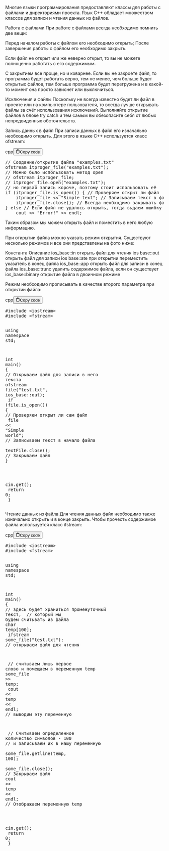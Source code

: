 <p>Многие языки программирования предоставляют классы для работы с файлами и директориями проекта. 
Язык C++ обладает множеством классов для записи и чтения данных из файлов.</p>
<p>Работа с файлами
При работе с файлами всегда необходимо помнить две вещи:</p>
<p>Перед началом работы с файлом его необходимо открыть;
После завершения работы с файлом его необходимо закрыть.</p>
<p>Если файл не открыт или же неверно открыт, то вы не можете полноценно работать с его содержимым. </p>
<p>С закрытием все проще, но и коварнее. Если вы не закроете файл, то программа будет работать верно, 
тем не менее, чем больше будет открытых файлов, тем больше программа будет перегружена и в какой-то момент она просто зависнет или выключиться.</p>
<p>Исключения и файлы
Поскольку не всегда известно будет ли файл в проекте или на компьютере пользователя, 
то всегда лучше открывать файлы за счёт использования исключений. 
Выполняйте открытие файлов в блоке try catch и тем самым вы обезопасите себя от любых непредвиденных обстоятельств.</p>
<p>Запись данных в файл
При записи данных в файл его изначально необходимо открыть. Для этого в языке C++ используется класс ofstream:</p>
<div class="code-element"><div class="lang-line"><text>cpp</text><button class="copy-button" id="code376b" onclick="copyCode(code376, code376b)"><svg stroke="currentColor" fill="none" stroke-width="2" viewBox="0 0 24 24" stroke-linecap="round" stroke-linejoin="round" class="h-4 w-4" height="1em" width="1em" xmlns="http://www.w3.org/2000/svg"><path d="M16 4h2a2 2 0 0 1 2 2v14a2 2 0 0 1-2 2H6a2 2 0 0 1-2-2V6a2 2 0 0 1 2-2h2"></path><rect x="8" y="2" width="8" height="4" rx="1" ry="1"></rect></svg><text>Copy code</text></button></div><div class="code" id="code376"><div class="highlight"><pre><span></span><span class="c1">// Создание/открытие файла &quot;examples.txt&quot;</span>
<span class="n">ofstream</span><span class="w"> </span><span class="n">itproger_file</span><span class="p">(</span><span class="s">&quot;examples.txt&quot;</span><span class="p">);</span>
<span class="c1">// Можно было использовать метод open</span>
<span class="c1">// ofstream itproger_file;</span>
<span class="c1">// itproger_file.open(&quot;examples.txt&quot;);</span>
<span class="c1">// но первая запись короче, поэтому стоит использовать её</span>
<span class="k">if</span><span class="w"> </span><span class="p">(</span><span class="n">itproger_file</span><span class="p">.</span><span class="n">is_open</span><span class="p">())</span><span class="w"> </span><span class="p">{</span><span class="w"> </span><span class="c1">// Проверяем открыт ли файл</span>
<span class="w">    </span><span class="n">itproger_file</span><span class="w"> </span><span class="o">&lt;&lt;</span><span class="w"> </span><span class="s">&quot;Simple text&quot;</span><span class="p">;</span><span class="w"> </span><span class="c1">// Записываем текст в файл</span>
<span class="w">    </span><span class="n">itproger_file</span><span class="p">.</span><span class="n">close</span><span class="p">();</span><span class="w"> </span><span class="c1">// Всегда необходимо закрывать файл</span>
<span class="p">}</span><span class="w"> </span><span class="k">else</span><span class="w"> </span><span class="c1">// Если файл не удалось открыть, тогда выдаем ошибку</span>
<span class="w">    </span><span class="n">cout</span><span class="w"> </span><span class="o">&lt;&lt;</span><span class="w"> </span><span class="s">&quot;Error!&quot;</span><span class="w"> </span><span class="o">&lt;&lt;</span><span class="w"> </span><span class="n">endl</span><span class="p">;</span>
</pre></div></div></div>

<p>Таким образом мы можем открыть файл и поместить в него любую информацию.</p>
<p>При открытии файла можно указать режим открытия. Существуют несколько режимов и все они представлены на фото ниже:</p>
<p>Константа         Описание
ios_base::in      открыть файл для чтения
ios base::out     открыть файл для записи
ios base::ate     при открытии переместить указатель в конец файла
ios_base::app     открыть файл для записи в конец файла
ios_base::trunc   удалить содержимое файла, если он существует
ios_base::binary  открытие файла в двоичном режиме</p>
<p>Режим необходимо прописывать в качестве второго параметра при открытии файла:</p>
<div class="code-element"><div class="lang-line"><text>cpp</text><button class="copy-button" id="code377b" onclick="copyCode(code377, code377b)"><svg stroke="currentColor" fill="none" stroke-width="2" viewBox="0 0 24 24" stroke-linecap="round" stroke-linejoin="round" class="h-4 w-4" height="1em" width="1em" xmlns="http://www.w3.org/2000/svg"><path d="M16 4h2a2 2 0 0 1 2 2v14a2 2 0 0 1-2 2H6a2 2 0 0 1-2-2V6a2 2 0 0 1 2-2h2"></path><rect x="8" y="2" width="8" height="4" rx="1" ry="1"></rect></svg><text>Copy code</text></button></div><div class="code" id="code377"><div class="highlight"><pre><span></span><span class="cp">#include</span><span class="w"> </span><span class="cpf">&lt;iostream&gt;</span>
<span class="cp">#include</span><span class="w"> </span><span class="cpf">&lt;fstream&gt;</span>

<span class="k">using</span><span class="w"> </span><span class="k">namespace</span><span class="w"> </span><span class="nn">std</span><span class="p">;</span><span class="w"> </span>

<span class="kt">int</span><span class="w"> </span><span class="nf">main</span><span class="p">()</span><span class="w"> </span><span class="p">{</span>
<span class="w">    </span><span class="c1">// Открываем файл для записи в него текста</span>
<span class="w">    </span><span class="n">ofstream</span><span class="w"> </span><span class="n">file</span><span class="p">(</span><span class="s">&quot;test.txt&quot;</span><span class="p">,</span><span class="w"> </span><span class="n">ios_base</span><span class="o">::</span><span class="n">out</span><span class="p">);</span>
<span class="w">    </span><span class="k">if</span><span class="w"> </span><span class="p">(</span><span class="n">file</span><span class="p">.</span><span class="n">is_open</span><span class="p">())</span><span class="w"> </span><span class="p">{</span><span class="w"> </span><span class="c1">// Проверяем открыт ли сам файл</span>
<span class="w">        </span><span class="n">file</span><span class="w"> </span><span class="o">&lt;&lt;</span><span class="w"> </span><span class="s">&quot;Simple world&quot;</span><span class="p">;</span><span class="w"> </span><span class="c1">// Записываем текст в начало файла</span>
<span class="w">        </span><span class="n">textFile</span><span class="p">.</span><span class="n">close</span><span class="p">();</span><span class="w"> </span><span class="c1">// Закрываем файл</span>
<span class="w">    </span><span class="p">}</span>

<span class="w">    </span><span class="n">cin</span><span class="p">.</span><span class="n">get</span><span class="p">();</span>
<span class="w">    </span><span class="k">return</span><span class="w"> </span><span class="mi">0</span><span class="p">;</span><span class="w"> </span>
<span class="p">}</span>
</pre></div></div></div>

<p>Чтение данных из файла
Для чтения данных файл необходимо также изначально открыть и в конце закрыть. 
Чтобы прочесть содержимое файла используется класс ifstream:</p>
<div class="code-element"><div class="lang-line"><text>cpp</text><button class="copy-button" id="code378b" onclick="copyCode(code378, code378b)"><svg stroke="currentColor" fill="none" stroke-width="2" viewBox="0 0 24 24" stroke-linecap="round" stroke-linejoin="round" class="h-4 w-4" height="1em" width="1em" xmlns="http://www.w3.org/2000/svg"><path d="M16 4h2a2 2 0 0 1 2 2v14a2 2 0 0 1-2 2H6a2 2 0 0 1-2-2V6a2 2 0 0 1 2-2h2"></path><rect x="8" y="2" width="8" height="4" rx="1" ry="1"></rect></svg><text>Copy code</text></button></div><div class="code" id="code378"><div class="highlight"><pre><span></span><span class="cp">#include</span><span class="w"> </span><span class="cpf">&lt;iostream&gt;</span>
<span class="cp">#include</span><span class="w"> </span><span class="cpf">&lt;fstream&gt;</span>

<span class="k">using</span><span class="w"> </span><span class="k">namespace</span><span class="w"> </span><span class="nn">std</span><span class="p">;</span><span class="w"> </span>

<span class="kt">int</span><span class="w"> </span><span class="nf">main</span><span class="p">()</span><span class="w"> </span><span class="p">{</span>
<span class="w">    </span><span class="c1">// здесь будет храниться промежуточный текст,</span>
<span class="w">    </span><span class="c1">// который мы будем считывать из файла</span>
<span class="w">    </span><span class="kt">char</span><span class="w"> </span><span class="n">temp</span><span class="p">[</span><span class="mi">100</span><span class="p">];</span>
<span class="w">    </span><span class="n">ifstream</span><span class="w"> </span><span class="n">some_file</span><span class="p">(</span><span class="s">&quot;test.txt&quot;</span><span class="p">);</span><span class="w"> </span><span class="c1">// открываем файл для чтения</span>

<span class="w">    </span><span class="c1">// считываем лишь первое слово и помещаем в переменную temp</span>
<span class="w">    </span><span class="n">some_file</span><span class="w"> </span><span class="o">&gt;&gt;</span><span class="w"> </span><span class="n">temp</span><span class="p">;</span>
<span class="w">    </span><span class="n">cout</span><span class="w"> </span><span class="o">&lt;&lt;</span><span class="w"> </span><span class="n">temp</span><span class="w"> </span><span class="o">&lt;&lt;</span><span class="w"> </span><span class="n">endl</span><span class="p">;</span><span class="w"> </span><span class="c1">// выводим эту переменную</span>

<span class="w">    </span><span class="c1">// Считываем определенное количество символов - 100</span>
<span class="w">    </span><span class="c1">// и записываем их в нашу переменную</span>
<span class="w">    </span><span class="n">some_file</span><span class="p">.</span><span class="n">getline</span><span class="p">(</span><span class="n">temp</span><span class="p">,</span><span class="w"> </span><span class="mi">100</span><span class="p">);</span>
<span class="w">    </span><span class="n">some_file</span><span class="p">.</span><span class="n">close</span><span class="p">();</span><span class="w"> </span><span class="c1">// Закрываем файл</span>
<span class="w">    </span><span class="n">cout</span><span class="w"> </span><span class="o">&lt;&lt;</span><span class="w"> </span><span class="n">temp</span><span class="w"> </span><span class="o">&lt;&lt;</span><span class="w"> </span><span class="n">endl</span><span class="p">;</span><span class="w"> </span><span class="c1">// Отображаем переменную temp</span>

<span class="w">    </span><span class="n">cin</span><span class="p">.</span><span class="n">get</span><span class="p">();</span>
<span class="w">    </span><span class="k">return</span><span class="w"> </span><span class="mi">0</span><span class="p">;</span><span class="w"> </span>
<span class="p">}</span>
</pre></div></div></div>